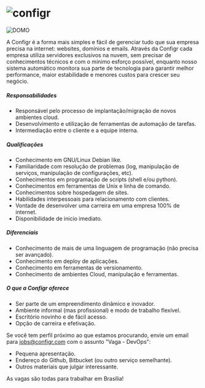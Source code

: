 # ![configr](https://raw.github.com/configr/vaga-devops/master/logo.png "configr")
![DOMO](https://media.configr.com/static/website/new/images/selo.png?1502971853 "Domo")

A Configr é a forma mais simples e fácil de gerenciar tudo que sua empresa precisa na internet: websites, domínios e emails. Através da Configr cada empresa utiliza servidores exclusivos na nuvem, sem precisar de conhecimentos técnicos e com o mínimo esforço possível, enquanto nosso sistema automático monitora sua parte de tecnologia para garantir melhor performance, maior estabilidade e menores custos para crescer seu negócio.


##### Responsabilidades

 * Responsável pelo processo de implantação/migração de novos ambientes cloud.
 * Desenvolvimento e utilização de ferramentas de automação de tarefas.
 * Intermediação entre o cliente e a equipe interna.

##### Qualificações

 * Conhecimento em GNU/Linux Debian like.
 * Familiaridade com resolução de problemas (log, manipulação de serviços, manipulação de configurações, etc).
 * Conhecimentos em programação de scripts (shell e/ou python).
 * Conhecimentos em ferramentas de Unix e linha de comando.
 * Conhecimentos sobre hospedagem de sites.
 * Habilidades interpessoais para relacionamento com clientes.
 * Vontade de desenvolver uma carreira em uma empresa 100% de internet.
 * Disponibilidade de inicio imediato.

##### Diferenciais

 * Conhecimento de mais de uma linguagem de programação (não precisa ser avançado).
 * Conhecimento em deploy de aplicações.
 * Conhecimento em ferramentas de versionamento.
 * Conhecimento de ambientes Cloud, manipulação e ferramentas.

##### O que a Configr oferece

 * Ser parte de um empreendimento dinâmico e inovador.
 * Ambiente informal (mas profissional) e modo de trabalho flexível.
 * Escritório novinho e de fácil acesso.
 * Opção de carreira e efetivação.


Se você tem perfil próximo ao que estamos procurando, envie um email para jobs@configr.com com o assunto "Vaga - DevOps":

 * Pequena apresentação.
 * Endereço do Github, Bitbucket (ou outro serviço semelhante).
 * Outros materiais que julgar interessante.
  
As vagas são todas para trabalhar em Brasília!
